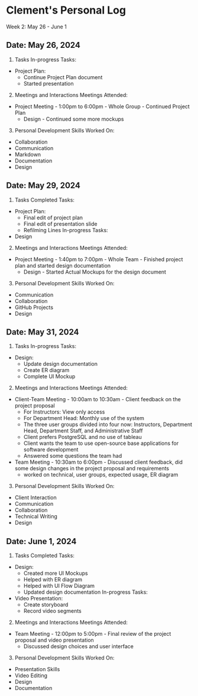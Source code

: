 # Clement's Personal Log
Week 2: May 26 - June 1

## Date: May 26, 2024
1. Tasks
In-progress Tasks:
- Project Plan:
  - Continue Project Plan document
  - Started presentation
2. Meetings and Interactions
Meetings Attended:
- Project Meeting - 1:00pm to 6:00pm - Whole Group - Continued Project Plan
  - Design - Continued some more mockups
3. Personal Development
Skills Worked On:
- Collaboration
- Communication
- Markdown
- Documentation
- Design

## Date: May 29, 2024
1. Tasks
Completed Tasks:
- Project Plan:
  - Final edit of project plan
  - Final edit of presentation slide
  - Refilming Lines
In-progress Tasks:
- Design
2. Meetings and Interactions
Meetings Attended:
- Project Meeting - 1:40pm to 7:00pm - Whole Team - Finished project plan and started design documentation
  - Design - Started Actual Mockups for the design document
3. Personal Development
Skills Worked On:
- Communication
- Collaboration
- GitHub Projects
- Design

## Date: May 31, 2024
1. Tasks
In-progress Tasks:
- Design:
  - Update design documentation
  - Create ER diagram
  - Complete UI Mockup
2. Meetings and Interactions
Meetings Attended:
- Client-Team Meeting - 10:00am to 10:30am - Client feedback on the project proposal
  - For Instructors: View only access
  - For Department Head: Monthly use of the system
  - The three user groups divided into four now: Instructors, Department Head, Department Staff, and Administrative Staff
  - Client prefers PostgreSQL and no use of tableau
  - Client wants the team to use open-source base applications for software development
  - Answered some questions the team had
- Team Meeting - 10:30am to 6:00pm - Discussed client feedback, did some design changes in the project proposal and requirements
  - worked on technical, user groups, expected usage, ER diagram
3. Personal Development
Skills Worked On:
- Client Interaction
- Communication
- Collaboration
- Technical Writing
- Design

## Date: June 1, 2024
1. Tasks
Completed Tasks:
- Design:
  - Created more UI Mockups
  - Helped with ER diagram
  - Helped with UI Flow Diagram
  - Updated design documentation
In-progress Tasks:
- Video Presentation:
  - Create storyboard
  - Record video segments
2. Meetings and Interactions
Meetings Attended:
- Team Meeting - 12:00pm to 5:00pm - Final review of the project proposal and video presentation
  - Discussed design choices and user interface
3. Personal Development
Skills Worked On:
- Presentation Skills
- Video Editing
- Design
- Documentation
